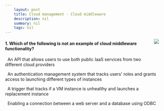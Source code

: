 ```yaml
---
    layout: post
    title: Cloud management - Cloud middleware
    description: nil
    summary: nil
    tags: nil
---
```



 <a target="_blank" href="https://docs.microsoft.com/en-us/learn/modules/cmu-data-center-cloud-service/1-middleware/"><i class="fas fa-external-link-alt"></i> </a>
 <img align="right" src="https://docs.microsoft.com/en-us/learn/achievements/cmu-cloud-developer/data-center-to-cloud-service.svg">
####  1. Which of the following is not an example of cloud middleware functionality?


<i class='far fa-square'></i> &nbsp;&nbsp;An API that allows users to use both public IaaS services from two different cloud providers

<i class='far fa-square'></i> &nbsp;&nbsp;An authentication management system that tracks users' roles and grants access to launching different types of instances

<i class='far fa-square'></i> &nbsp;&nbsp;A trigger that tracks if a VM instance is unhealthy and launches a replacement instance

<i class='fas fa-check-square' style='color: Dodgerblue;'></i> &nbsp;&nbsp;Enabling a connection between a web server and a database using ODBC
<br />
<br />
<br />
